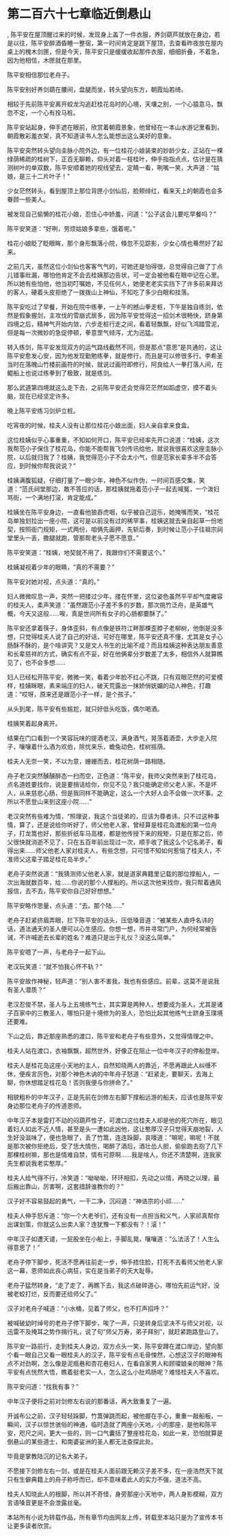 # 第二百六十七章临近倒悬山
,  陈平安在屋顶醒过来的时候，发现身上盖了一件衣服，养剑葫芦就放在身边，若是以往，陈平安醉酒昏睡一整宿，第一时间肯定是跳下屋顶，去查看昨夜放在屋内桌上的槐木剑匣，但是今天，陈平安只是缓缓收起那件衣服，细细折叠，不着急，因为他相信，木匣就在那里。
   陈平安相信那位老舟子。
   陈平安别好养剑葫在腰间，盘腿而坐，转头望向东方，朝霞灿若绮。
   相较于先前陈平安离开蛟龙沟追赶桂花岛时的心境，天壤之别，一个心猿意马，飘忽不定，一个心有拴马桩。
   陈平安站起身，伸手遮在眼前，欣赏着朝霞景象，他曾经在一本山水游记里看到，朝霞散彩羞衣架，真不知道读书人怎么能想出这么美好的意象。
   陈平安突然转头望向圭脉小院外边，有一位桂花小娘装束的妙龄少女，正站在一棵绿荫稀疏的桂树下，正百无聊赖，仰头对着一枝桂叶，伸手指指点点，估计是在猜测树叶的单双数，陈平安顺着她的视线望去，定睛一看，咧嘴一笑，大声道：“姑娘，是三十二片叶子！”
   少女茫然转头，看到屋顶上那位背匣小剑仙后，脸颊绯红，看来天上的朝霞也会多眷顾一些美人。
   被发现自己偷懒的桂花小娘，忍住心中娇羞，问道：“公子这会儿要吃早餐吗？”
   陈平安笑道：“好咧，劳烦姑娘多拿些，饿着呢。”
   桂花小娘眨了眨眼眸，那个身形飘落小院，倏忽不见踪影，少女心情也蓦然好了起来。
   之前几天，虽然这位小剑仙也客客气气的，可她还是怕得很，总觉得自己做了丁点儿错事纰漏，哪怕他肯定不会去桂姨那边告状，可一定会被他看在眼中记在心里。所以她有些怕他，他当初叮嘱她，不见任何人，她便老老实实挡下了许多前来拜访的客人，硬着头皮拒绝了一拨拨山上神仙，不知吃了多少白眼和挂落。
   陈平安吃过了早餐，开始在院中练拳，一上午的撼山拳走桩，下午是独自练剑，依然是假象握剑，主攻伐的雪崩式居多，因为陈平安觉得这一招剑术很畅快，跻身第四境之后，精神气开始内敛，六步走桩行走之间，看着轻飘飘，好似飞鸿踏雪泥，但是每一次微妙的急促停顿，拳意罡气倾泻，尤为迅猛。
   转入练剑，陈平安发现双方的运气路线截然不同，但是那点“意思”是共通的，这让陈平安愈发心安，因为他发现勤勉练拳，就是修行，而且是可以修很多行。李希圣当时在落魄山竹楼前画符的时候，就说过画符即修行，阿良给人一拳打落人间，在鲲船上也说过练拳到了极致，就是练剑。
   那么武道第四境就这么走下去，之前陈平安还会觉得茫茫然如蹈虚空，摸不着头脑，现在已经坚定许多。
   晚上陈平安练习剑炉立桩。
   吃宵夜的时候，桂夫人没有让那位桂花小娘出面，妇人亲自拿来食盒。
   这位桂姨似乎心事重重，不知如何开口，陈平安已经率先开口说道：“桂姨，这次我帮范小子保住了桂花岛，你能不能帮我飞剑传讯给他，就说我很喜欢这座圭脉小院，以后就归我了？桂姨，我觉得范小子不会太小气，但是范家长辈多半不会答应，到时候你帮我说说？”
   桂姨满腹狐疑，仔细打量了一眼少年，神色不似作伪，一时间百感交集，笑道：“范氏祠堂那边，敢不答应的话，那桂姨就拖着范小子一起去喊冤，一个泼妇骂街，一个满地打滚，肯定能成。”
   桂姨坐在陈平安身边，一直看他狼吞虎咽，似乎被自己逗乐，她掩嘴而笑，“桂花岛单独划拉出一座小院，这可是以前没有过的稀罕事，桂姨这就去亲自起草一份地契，按照衙门规矩，一式两份，咱俩先画押，先斩后奏，到时候让范小子往祖宗祠堂里头一丢，撒腿就跑，管那帮老头子愿不愿意。”
   陈平安笑道：“桂姨，地契就不用了，我跟你们不需要这个。”
   桂姨凝视着少年的眼睛，“真的不需要？”
   陈平安对她对视，点头道：“真的。”
   妇人微微叹息一声，突然一把搂过少年，搂在怀里，这位姿色虽然平平却气度雍容的桂夫人，柔声笑道：“虽然跟范小子差不多的岁数，那次挑竹泛舟，是英雄气概，今天又这般……唉，真是世间所有女子的心肠都要酥了。”
   陈平安还拿着筷子，身体歪斜，有点像是铁符江畔那棵歪脖子老柳树，他倒是没多想，只觉得桂夫人说了自己的好话，可好在哪里，陈平安还真不懂，尤其是女子心肠酥不酥的，是个啥讲究？又是文人书生的比喻不成？而且桂姨这种表达朋友善意和长辈慈祥的方式，确实有点不妥，好在他俩辈分岁数差了太多，相信外人就算瞧见了，也不会多想……
   妇人已经松开陈平安，微微一笑，看着少年脸不红心不跳，只有双眼茫然的可爱模样，桂姨眯眼，素来端庄的妇人，破天荒露出一抹娇俏妩媚的动人神色，打趣道：“哎呀，原来还是跟范小子一样，是个孩子。”
   从头到尾，陈平安有些尴尬，就只好低头吃饭，偶尔喝酒。
   桂姨笑着起身离开。
   结果在门口看到一个笑容玩味的提酒老汉，满身酒气，晃荡着酒壶，大步走入院子，嚷嚷着什么酒为欢伯，除忧来乐，蟾兔动色，桂树摇荫。
   桂夫人无奈一笑，不以为意，姗姗而去，桂花树荫一路相随。
   舟子老汉突然醺醺醉态一扫而空，正色道：“陈平安，我师父突然来到了桂花岛，点名道姓要找你，说是要捎话给你，你见不见？我只能确定师父老人家，不是坏人，从来慈悲心肠，但是我同样不能确定，这么一个大好人会不会做一次坏事。之所以不愿登山来到这座小院……”
   老汉突然有些难为情，“照理说，我这个当徒弟的，应该为尊者讳，只不过这种事情，算了，还是说给你听好了，师父他老人家，曾经算是桂花岛渡船的第一位舟子，打龙篙也好，那些折纸车马高楼，都是他传授下来的规矩，只是在那之后，师父很快就消逝不见了，只在五百年前出现过一次，顺手收了我这么个记名弟子，看得出来……师父他老人家对桂夫人，有些念想，只可惜不知如何惹恼了桂夫人，不准师父这辈子踏足桂花岛半步。”
   老舟子突然说道：“我猜测师父他老人家，就是道家典籍里记载的那位撑船人，一次出海就数百年，给……你说的那个人撑船的。所以这次他来找你，我只帮着通风报信，去不去，陈平安你自己好好想想。”
   陈平安略作思量，点头道：“去。那个陆……”
   老舟子赶紧挤眉弄眼，拦下陈平安的话头，压低嗓音道：“被某些人直呼名讳的话，道法通天的圣人便可以心生感应。你想一想，市井寻常门户，为何经常被告诫，不许喊逝去长辈的姓名？难道只是出于礼仪？没这么简单。”
   陈平安嗯了一声，与老舟子一起下山。
   老汉玩笑道：“就不怕我心怀不轨？”
   陈平安故作神秘，轻声道：“别人害不害我，我也有些感应。前辈，这莫不是说我有圣人潜质？”
   老汉忍俊不禁，圣人与上五境练气士，其实算是两种人，想要成为圣人，尤其是诸子百家中的三教圣人，哪怕只是十境修为的圣人，恐怕比起其他练气士跻身玉璞境还要难。
   下山之后，靠近那座熟悉的渡口，陈平安和老舟子有些意外，又觉得情理之中。
   桂夫人站在渡口，衣袖飘飘，超然世外，好像正在阻止一位中年汉子的停船登岸。
   桂夫人是桂花岛这座小天地的主人，自然知晓两人的靠近，不愿再跟此人纠缠不休，便疾言厉色，对那个神色木讷的中年舟子怒道：“赶紧走，要聊天，去海上聊，你休想踏足桂花岛！否则我便与你拼命了。”
   相貌粗朴的中年汉子，正是先前在剑修左右脚下撑船远游的船夫，应该也是陈平安身边那位老舟子的传道恩师。
   中年汉子本是雷打不动的闷葫芦性子，可渡口这位桂夫人却是他的死穴所在，眼见着妇人如此不近人情，甚至是头一遭如此凶他，这让憨厚汉子只觉得天崩地裂，人生好没滋味了，便也急眼了，丢了竹篙，连连跺脚，哀嚎道：“嘛呢，嘛呢！不就是那次被你拒绝后，受了恁大情伤，喝醉了酒后，酒壮怂人胆，偷偷跑去抱了几下那棵桂树嘛，那也是情难自禁，情有可原啊……我是啥人，你还不清楚啊，连我家先生都说我老实憨厚。”
   桂夫人给气得不行，冷笑道：“呦呦呦，环环相扣，先动之以情，再晓之以理，最后搬出靠山，厉害啊，这套措辞谁教你的？”
   汉子好不容易鼓起的勇气，一干二净，沉闷道：“神诰宗的小祁……”
   桂夫人伸手怒斥道：“你一个大老爷们，还有没有一点担当和义气，人家祁真帮你出谋划策，你就这么出卖人家？连犹豫一下都没有？！滚！”
   中年汉子如遭天谴，一屁股坐在小船上，手脚乱晃，嚷嚷道：“么法活了！人生么得意思了！”
   老舟子停下脚步，死活不愿再往前走一步，伸手捂住脸，打死不去看师父他老人家这一幕，恩师如此丧心病狂，实在是当弟子的天大耻辱。
   老舟子猛然转身，“走了走了，再瞧下去，我这点破碎道心，哪怕先前运气好，没被老蛟打烂，反而要还给师父了。”
   汉子对老舟子喊道：“小水桶，见着了师父，也不打声招呼？”
   被喊破幼时绰号的老舟子停下脚步，唉了一声，只是转身后坚决不与师父对视，以迅雷不及掩耳之势作揖行礼，说了句“师父万寿，弟子拜别”，就赶紧跑路登山了。
   陈平安一路前行，走到桂夫人身边，双方点头一笑，陈平安蹲在渡口岸边，望向那个看一眼自己又看一眼桂夫人的汉子，陈平安有点毛骨悚然，心想这汉子的眼神有点不对劲啊，怎么像是泥瓶巷和杏花巷妇人，在看自家男人和顾璨娘亲的眼神？陈平安有点恍然大悟，瞧着挺老实一人，怎么这么小肚鸡肠呢？难怪桂夫人不喜欢。
   陈平安问道：“找我有事？”
   中年汉子便将之前对剑修左右说的那番话，再大致重复了一遍。
   开诚布公之前，汉子轻轻跺脚，竹篙弹跳而起，被他握在手心，重重一敲船板，一瞬间，汉子以惊世骇俗的神通，临时造就了两座小天地，小的那座，是他和陈平安，咫尺之间，更大一些的，则一口气囊括了整座桂花岛，如此一来，恐怕就算是倒悬山的某些道士，和南婆娑洲的圣人都无法查探此处。
   毕竟是掌教陆沉的记名大弟子。
   不愿接下剑修左右一剑，或是在桂夫人面前跟无赖汉子差不多，在一座浩然天下就只有生僻典籍上的舟子称呼而已，却不意味着此人的实力不强，道法不高。
   桂夫人知晓此人的根脚，所以并不奇怪，身旁那座小天地中，两人身影模糊，双方言语嗓音更是不会泄露丝毫。
  本站所有小说为转载作品，所有章节均由网友上传，转载至本站只是为了宣传本书让更多读者欣赏。